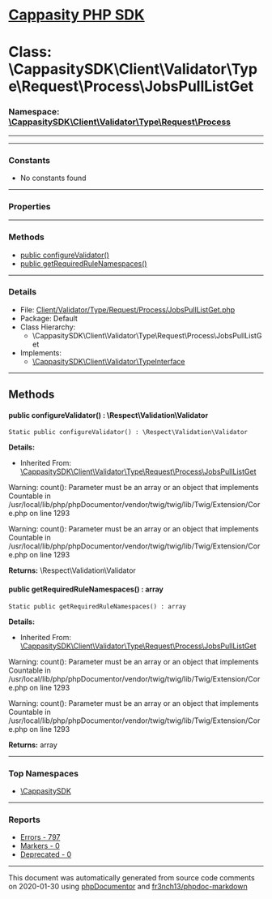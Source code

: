 # [Cappasity PHP SDK](../home.md)

# Class: \CappasitySDK\Client\Validator\Type\Request\Process\JobsPullListGet
### Namespace: [\CappasitySDK\Client\Validator\Type\Request\Process](../namespaces/CappasitySDK.Client.Validator.Type.Request.Process.md)
---
---
### Constants
* No constants found
---
### Properties
---
### Methods
* [public configureValidator()](../classes/CappasitySDK.Client.Validator.Type.Request.Process.JobsPullListGet.md#method_configureValidator)
* [public getRequiredRuleNamespaces()](../classes/CappasitySDK.Client.Validator.Type.Request.Process.JobsPullListGet.md#method_getRequiredRuleNamespaces)
---
### Details
* File: [Client/Validator/Type/Request/Process/JobsPullListGet.php](../files/Client.Validator.Type.Request.Process.JobsPullListGet.md)
* Package: Default
* Class Hierarchy:
  * \CappasitySDK\Client\Validator\Type\Request\Process\JobsPullListGet
* Implements:
  * [\CappasitySDK\Client\Validator\TypeInterface](../classes/CappasitySDK.Client.Validator.TypeInterface.md)

---
## Methods
<a name="method_configureValidator" class="anchor"></a>
#### public configureValidator() : \Respect\Validation\Validator

```
Static public configureValidator() : \Respect\Validation\Validator
```

**Details:**
* Inherited From: [\CappasitySDK\Client\Validator\Type\Request\Process\JobsPullListGet](../classes/CappasitySDK.Client.Validator.Type.Request.Process.JobsPullListGet.md)

Warning: count(): Parameter must be an array or an object that implements Countable in /usr/local/lib/php/phpDocumentor/vendor/twig/twig/lib/Twig/Extension/Core.php on line 1293

Warning: count(): Parameter must be an array or an object that implements Countable in /usr/local/lib/php/phpDocumentor/vendor/twig/twig/lib/Twig/Extension/Core.php on line 1293

**Returns:** \Respect\Validation\Validator


<a name="method_getRequiredRuleNamespaces" class="anchor"></a>
#### public getRequiredRuleNamespaces() : array

```
Static public getRequiredRuleNamespaces() : array
```

**Details:**
* Inherited From: [\CappasitySDK\Client\Validator\Type\Request\Process\JobsPullListGet](../classes/CappasitySDK.Client.Validator.Type.Request.Process.JobsPullListGet.md)

Warning: count(): Parameter must be an array or an object that implements Countable in /usr/local/lib/php/phpDocumentor/vendor/twig/twig/lib/Twig/Extension/Core.php on line 1293

Warning: count(): Parameter must be an array or an object that implements Countable in /usr/local/lib/php/phpDocumentor/vendor/twig/twig/lib/Twig/Extension/Core.php on line 1293

**Returns:** array



---

### Top Namespaces

* [\CappasitySDK](../namespaces/CappasitySDK.html.md)

---

### Reports
* [Errors - 797](../reports/errors.md)
* [Markers - 0](../reports/markers.md)
* [Deprecated - 0](../reports/deprecated.md)

---

This document was automatically generated from source code comments on 2020-01-30 using [phpDocumentor](http://www.phpdoc.org/) and [fr3nch13/phpdoc-markdown](https://github.com/fr3nch13/phpdoc-markdown)
